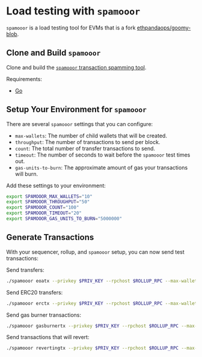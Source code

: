 # Load testing with `spamooor`

`spamooor` is a load testing tool for EVMs that is a fork
[ethpandaops/goomy-blob](https://github.com/ethpandaops/goomy-blob).

## Clone and Build `spamooor`

Clone and build the [`spamooor` transaction spamming
tool](https://github.com/astriaorg/spamooor).

Requirements:

- [Go](https://go.dev/doc/install)

<!--@include: ../components/_clone-build-spamooor.md-->

## Setup Your Environment for `spamooor`

There are several `spamooor` settings that you can configure:

- `max-wallets`: The number of child wallets that will be created.
- `throughput`: The number of transactions to send per block.
- `count`: The total number of transfer transactions to send.
- `timeout`: The number of seconds to wait before the `spamooor` test times out.
- `gas-units-to-burn`: The approximate amount of gas your transactions will
  burn.

Add these settings to your environment:

```bash
export SPAMOOOR_MAX_WALLETS="10"
export SPAMOOOR_THROUGHPUT="50"
export SPAMOOOR_COUNT="100"
export SPAMOOOR_TIMEOUT="20"
export SPAMOOOR_GAS_UNITS_TO_BURN="5000000"
```

## Generate Transactions

With your sequencer, rollup, and `spamooor` setup, you can now send test
transactions:

Send transfers:

```bash
./spamooor eoatx --privkey $PRIV_KEY --rpchost $ROLLUP_RPC --max-wallets $SPAMOOOR_MAX_WALLETS --throughput $SPAMOOOR_THROUGHPUT --count $SPAMOOOR_COUNT
```

Send ERC20 transfers:

```bash
./spamooor erctx --privkey $PRIV_KEY --rpchost $ROLLUP_RPC --max-wallets $SPAMOOOR_MAX_WALLETS --throughput $SPAMOOOR_THROUGHPUT --count $SPAMOOOR_COUNT --timeout $SPAMOOOR_TIMEOUT
```

Send gas burner transactions:

```bash
./spamooor gasburnertx --privkey $PRIV_KEY --rpchost $ROLLUP_RPC --max-wallets $SPAMOOOR_MAX_WALLETS --throughput $SPAMOOOR_THROUGHPUT --count $SPAMOOOR_COUNT --timeout $SPAMOOOR_TIMEOUT --gas-units-to-burn $SPAMOOOR_GAS_UNITS_TO_BURN
```

Send transactions that will revert:

```bash
./spamooor revertingtx --privkey $PRIV_KEY --rpchost $ROLLUP_RPC --max-wallets $SPAMOOOR_MAX_WALLETS --throughput $SPAMOOOR_THROUGHPUT --count $SPAMOOOR_COUNT
```
